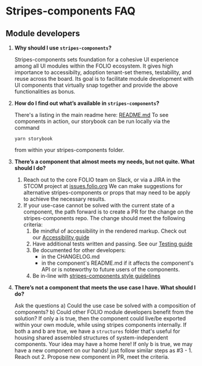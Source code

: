 # Stripes-components FAQ
## Module developers
1. **Why should I use `stripes-components`?**

   Stripes-components sets foundation for a cohesive UI experience among all UI modules within the FOLIO ecosystem. It gives high importance to accessibilty, adoption tenant-set themes, testability, and reuse across the board. Its goal is to facilitate module development with UI components that virtually snap together and provide the above functionalities as bonus.

2. **How do I find out what’s available in `stripes-components`?**

   There's a listing in the main readme here: [README.md](README.md)
To see components in action, our storybook can be run locally via the command
   ```
   yarn storybook
   ```
   from within your stripes-components folder.

3. **There’s a component that almost meets my needs, but not quite. What should I do?**

   1. Reach out to the core FOLIO team on Slack, or via a JIRA in the STCOM project at [issues.folio.org](http://www.issues.folio.org) We can make suggestions for alternative stripes-components or props that may need to be apply to achieve the necessary results.
   2. If your use-case cannot be solved with the current state of a component, the path forward is to create a PR for the change on the stripes-components repo. The change should meet the following criteria:
      1. Be mindful of accessibility in the rendered markup. Check out our [Accessibility guide](docs/Accessibility.md)
      2. Have additional tests written and passing. See our [Testing guide](TESTING.md)
      3. Be documented for other developers:
         * in the CHANGELOG.md
         * in the component's README.md if it affects the component's API or is noteworthy to future users of the components.
      4. Be in-line with [stripes-components style guidelines](docs/cssInStripes.md)


4. **There’s not a component that meets the use case I have. What should I do?**

    Ask the questions  a) Could the use case be solved with a composition of components? b) Could other FOLIO module developers benefit from the solution?
If only a is true, then the component could live/be exported within your own module, while using stripes components internally.
If both a and b are true, we have a `structures` folder that's useful for housing shared assembled structures of system-independent components. Your idea may have a home here!
If only b is true, we may have a new component on our hands! just follow similar steps as #3 - 1. Reach out 2. Propose new component in PR, meet the criteria.

